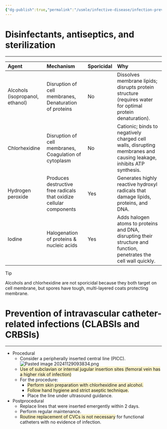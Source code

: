 ```yaml
---
{"dg-publish":true,"permalink":"/usmle/infective-disease/infection-prevention-and-control/"}
---
```


# Disinfectants, antiseptics, and sterilization
---

| Agent                           | Mechanism                                                           | Sporicidal | Why                                                                                                                 |
| :------------------------------ | :------------------------------------------------------------------ | :--------- | :------------------------------------------------------------------------------------------------------------------ |
| Alcohols (isopropanol, ethanol) | Disruption of cell membranes, Denaturation of proteins              | No         | Dissolves membrane lipids; disrupts protein structure (requires water for optimal protein denaturation).            |
| Chlorhexidine                   | Disruption of cell membranes, Coagulation of cytoplasm              | No         | Cationic; binds to negatively charged cell walls, disrupting membranes and causing leakage, inhibits ATP synthesis. |
| Hydrogen peroxide               | Produces destructive free radicals that oxidize cellular components | Yes        | Generates highly reactive hydroxyl radicals that damage lipids, proteins, and DNA.                                  |
| Iodine                          | Halogenation of proteins & nucleic acids                            | Yes        | Adds halogen atoms to proteins and DNA, disrupting their structure and function, penetrates the cell wall quickly.  |

>[!tip] 
>Alcohols and chlorhexidine are not sporicidal because they both target on cell membrane, but spores have tough, multi-layered coats protecting membrane.
# Prevention of intravascular catheter-related infections (CLABSIs and CRBSIs)
---
- Procedural
	- Consider a peripherally inserted central line (PICC). ![Pasted image 20241129093834.png](/img/user/appendix/Pasted%20image%2020241129093834.png)
	- <span style="background:rgba(240, 200, 0, 0.2)">Use of subclavian or internal jugular insertion sites (femoral vein has a higher risk of infection)</span>
	- For the procedure:
		- <span style="background:rgba(240, 200, 0, 0.2)">Perform skin preparation with chlorhexidine and alcohol.</span>
		- <span style="background:rgba(240, 200, 0, 0.2)">Follow hand hygiene and strict aseptic technique. </span>
		- Place the line under ultrasound guidance. 
- Postprocedural
	- Replace lines that were inserted emergently within 2 days. 
	- Perform regular maintenance.
	- <span style="background:rgba(240, 200, 0, 0.2)">Routine replacement of CVCs is not necessary</span> for functional catheters with no evidence of infection.

